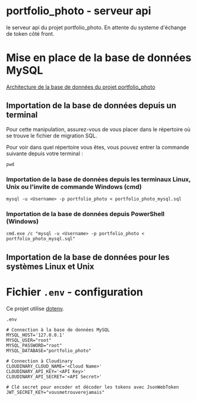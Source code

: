 # portfolio_photo - serveur api

le serveur api du projet portfolio_photo. En attente du systeme d'échange de token côté front.

# Mise en place de la base de données MySQL

[Architecture de la base de données du projet portfolio_photo](https://github.com/mathieuCstn/portfolio_photo_api_back/blob/42359c35b63be38101b561b40dcdca3d16419957/readme_assets/bdd_architecture_portfolio_photo-2023-03-24-0007.png)

## Importation de la base de données depuis un terminal

Pour cette manipulation, assurez-vous de vous placer dans le répertoire où se trouve le fichier de migration SQL.

Pour voir dans quel répertoire vous êtes, vous pouvez entrer la commande suivante depuis votre terminal :
```
pwd
```

### Importation de la base de données depuis les terminaux Linux, Unix ou l'invite de commande Windows (cmd)
```
mysql -u <Username> -p portfolio_photo < portfolio_photo_mysql.sql
```

### Importation de la base de données depuis PowerShell (Windows)
```
cmd.exe /c "mysql -u <Username> -p portfolio_photo < portfolio_photo_mysql.sql"
```

## Importation de la base de données pour les systèmes Linux et Unix

# Fichier `.env` - configuration

Ce projet utilise [dotenv](https://github.com/motdotla/dotenv#readme).

`.env`
```
# Connection à la base de données MySQL
MYSQL_HOST='127.0.0.1'
MYSQL_USER="root"
MYSQL_PASSWORD="root"
MYSQL_DATABASE="portfolio_photo"

# Connection à Cloudinary
CLOUDINARY_CLOUD_NAME='<Cloud Name>'
CLOUDINARY_API_KEY='<API Key>'
CLOUDINARY_API_SECRET='<API Secret>'

# Clé secret pour encoder et décoder les tokens avec JsonWebToken
JWT_SECRET_KEY="vousmetrouverejamais"
```
